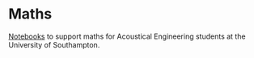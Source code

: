 # Maths
[Notebooks](http://nbviewer.ipython.org/urls/github.com/mcmwright/Maths/tree/master/) to support maths for Acoustical Engineering students at the University of Southampton.
